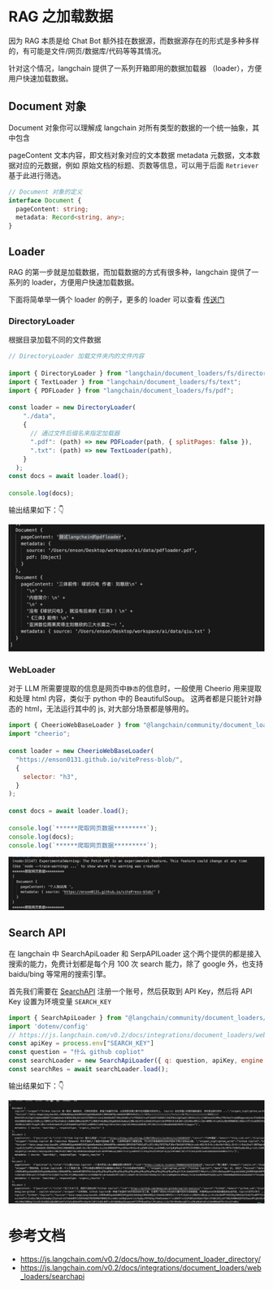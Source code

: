 # RAG 之加载数据

因为 RAG 本质是给 Chat Bot 额外挂在数据源，而数据源存在的形式是多种多样的，有可能是文件/网页/数据库/代码等等其情况。

针对这个情况，langchain 提供了一系列开箱即用的数据加载器 （loader），方便用户快速加载数据。

## Document 对象

Document 对象你可以理解成 langchain 对所有类型的数据的一个统一抽象，其中包含

pageContent 文本内容，即文档对象对应的文本数据
metadata 元数据，文本数据对应的元数据，例如 原始文档的标题、页数等信息，可以用于后面 `Retriever` 基于此进行筛选。

```TypeScript
// Document 对象的定义
interface Document {
  pageContent: string;
  metadata: Record<string, any>;
}
```



## Loader

RAG 的第一步就是加载数据，而加载数据的方式有很多种，langchain 提供了一系列的 loader，方便用户快速加载数据。

下面将简单举一俩个 loader 的例子，更多的 loader 可以查看 [传送门](https://js.langchain.com/v0.2/docs/how_to/#document-loaders)

### DirectoryLoader

根据目录加载不同的文件数据

```js
// DirectoryLoader 加载文件夹内的文件内容

import { DirectoryLoader } from "langchain/document_loaders/fs/directory";
import { TextLoader } from "langchain/document_loaders/fs/text";
import { PDFLoader } from "langchain/document_loaders/fs/pdf";

const loader = new DirectoryLoader(
    "./data",
    {
      // 通过文件后缀名来指定加载器
      ".pdf": (path) => new PDFLoader(path, { splitPages: false }),
      ".txt": (path) => new TextLoader(path),
    }
  );
const docs = await loader.load();

console.log(docs); 
```

输出结果如下：👇

![输出结果](./../../public/assets/ai/6.png)



### WebLoader

对于 LLM 所需要提取的信息是网页中`静态`的信息时，一般使用 Cheerio 用来提取和处理 html 内容，类似于 python 中的 BeautifulSoup。 这两者都是只能针对静态的 html，无法运行其中的 js, 对大部分场景都是够用的。

```js
import { CheerioWebBaseLoader } from "@langchain/community/document_loaders/web/cheerio";
import "cheerio";

const loader = new CheerioWebBaseLoader(
  "https://enson0131.github.io/vitePress-blob/",
  {
    selector: "h3",
  }
);

const docs = await loader.load();

console.log(`******爬取网页数据*********`);
console.log(docs);
console.log(`******爬取网页数据*********`); 
```

![输出结果](./../../public/assets/ai/7.png)


## Search API

在 langchain 中 SearchApiLoader 和 SerpAPILoader 这个两个提供的都是接入搜索的能力，免费计划都是每个月 100 次 search 能力，除了 google 外，也支持 baidu/bing 等常用的搜索引擎。

首先我们需要在 [SearchAPI](https://www.searchapi.io/) 注册一个账号，然后获取到 API Key，然后将 API Key 设置为环境变量 `SEARCH_KEY`

```js
import { SearchApiLoader } from "@langchain/community/document_loaders/web/searchapi";
import 'dotenv/config'
// https://js.langchain.com/v0.2/docs/integrations/document_loaders/web_loaders/searchapi
const apiKey = process.env["SEARCH_KEY"]
const question = "什么 github copliot"
const searchLoader = new SearchApiLoader({ q: question, apiKey, engine: "google" });
const searchRes = await searchLoader.load();
```

输出结果如下：👇

![输出结果](./../../public/assets/ai/8.png)



# 参考文档
- https://js.langchain.com/v0.2/docs/how_to/document_loader_directory/
- https://js.langchain.com/v0.2/docs/integrations/document_loaders/web_loaders/searchapi

